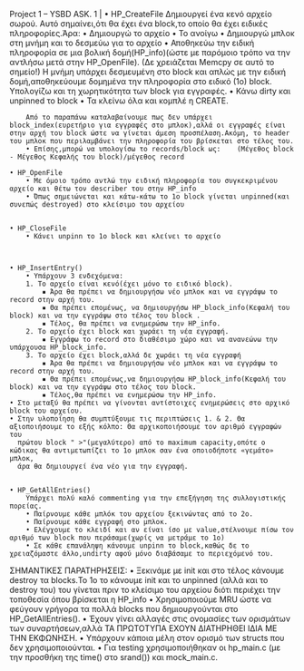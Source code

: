Project 1 – YSBD
ASK. 1  |
    • HP_CreateFile
        Δημιουργεί ένα κενό αρχείο σωρού.
        Αυτό σημαίνει,ότι θα έχει ένα block,το οποίο θα έχει ειδικές πληροφορίες.Άρα:
        • Δημιουργώ το αρχείο
        • Το ανοίγω
        • Δημιουργώ μπλοκ στη μνήμη και το δεσμεύω για το αρχείο
        • Αποθηκεύω την ειδική πληροφορία σε μια βολική δομή(HP_info)(ώστε με παρόμοιο τρόπο να την αντλήσω μετά στην HP_OpenFile).
            (Δε χρειάζεται Memcpy σε αυτό το σημείο!)
            Η μνήμη υπάρχει δεσμευμένη στο block και απλώς με την ειδική δομή,αποθηκεύουμε δομημένα την πληροφορία στο ειδικό (1ο) block.
            Υπολογίζω και τη χωρητικότητα των block για εγγραφές.
        • Κάνω dirty και unpinned το block
        • Τα κλείνω όλα και κομπλέ η CREATE.


        Από το παραπάνω καταλαβαίνουμε πως δεν υπάρχει block_index(ευρετήριο για εγγραφές στο μπλοκ),αλλά οι εγγραφές είναι στην αρχή του block ώστε να γίνεται άμεση προσπέλαση.Ακόμη, το header του μπλοκ που περιλαμβάνει την πληροφορία του βρίσκεται στο τέλος του.
        • Επίσης,μπορώ να υπολογίσω το records/block ως:    (Μέγεθος block  - Μέγεθος Κεφαλής του block)/μέγεθος record

    • HP_OpenFile
        • Με όμοιο τρόπο αντλώ την ειδική πληροφορία του συγκεκριμένου αρχείο και θέτω τον describer του στην HP_info
        • Όπως σημειώνεται και κάτω-κάτω το 1ο block γίνεται unpinned(και συνεπώς destroyed) στο κλείσιμο του αρχείου
 

    • HP_CloseFile
        • Κάνει unpinn το 1ο block και κλείνει το αρχείο
 


    • HP_InsertEntry()
        • Υπάρχουν 3 ενδεχόμενα:
        1. Το αρχείο είναι κενό(έχει μόνο το ειδικό block).
            ▪ Άρα θα πρέπει να δημιουργήσω νέο μπλοκ και να εγγράψω το record στην αρχή του.
            ▪ Θα πρέπει επομένως, να δημιουργήσω HP_block_info(Κεφαλή του block) και να την εγγράψω στο τέλος του block .
            ▪ Τέλος, θα πρέπει να ενημερώσω την HP_info.
        2. Το αρχείο έχει block και χωράει τη νέα εγγραφή.
            ▪ Εγγράφω το record στο διαθέσιμο χώρο και να ανανεώνω την υπάρχουσα HP_block_info.
        3. Το αρχείο έχει block,αλλά δε χωράει τη νέα εγγραφή
            ▪ Άρα θα πρέπει να δημιουργήσω νέο μπλοκ και να εγγράψω το record στην αρχή του.
            ▪ Θα πρέπει επομένως,να δημιουργήσω HP_block_info(Κεφαλή του block) και να την εγγράψω στο τέλος του block.
            ▪ Τέλος,θα πρέπει να ενημερώσω την HP_info.
    • Στο μεταξύ θα πρέπει να γίνονται αντίστοιχες ενημερώσεις στο αρχικό block του αρχείου.
    • Στην υλοποίηση θα συμπτύξουμε τις περιπτώσεις 1. & 2. Θα αξιοποιήσουμε το εξής κόλπο: Θα αρχικοποιήσουμε τον αριθμό εγγραφών του 
      πρώτου block " >"(μεγαλύτερο) από το maximum capacity,οπότε ο κώδικας θα αντιμετωπίζει το 1ο μπλοκ σαν ένα οποιοδήποτε «γεμάτο» μπλοκ,
      άρα θα δημιουργεί ένα νέο για την εγγραφή.


    • HP_GetAllEntries()
        Υπάρχει πολύ καλό commenting για την επεξήγηση της συλλογιστικής πορείας.
        • Παίρνουμε κάθε μπλόκ του αρχείου ξεκινώντας από το 2ο.
        • Παίρνουμε κάθε εγγραφή στο μπλοκ.
        • Ελέγχουμε το κλειδί και αν είναι ίσο με value,στέλνουμε πίσω τον αριθμό των block που περάσαμε(χωρίς να μετράμε το 1ο)
        • Σε κάθε επανάληψη κάνουμε unpinn το block,καθώς δε το χρειαζόμαστε άλλο,undirty αφού μόνο διαβάσαμε το περιεχόμενό του.
        


ΣΗΜΑΝΤΙΚΕΣ ΠΑΡΑΤΗΡΗΣΕΙΣ:
    • Ξεκινάμε με init και στο τέλος κάνουμε destroy τα blocks.Το 1ο το κάνουμε init και το unpinned (αλλά και το destroy του) του γίνεται πριν το κλείσιμο του αρχείου διότι περιέχει την τοποθεσία όπου βρίσκεται η HP_info
    • Χρησιμοποιούμε MRU ώστε να φεύγουν γρήγορα τα πολλά blocks που δημιουργούνται στο HP_GetAllEntries().
    • Έχουν γίνει αλλαγές στις ονομασίες των ορισμάτων των συναρτήσεων,αλλά ΤΑ ΠΡΩΤΟΤΥΠΑ ΕΧΟΥΝ ΔΙΑΤΗΡΗΘΕΙ ΙΔΙΑ ΜΕ ΤΗΝ ΕΚΦΩΝΗΣΗ.
    • Υπάρχουν κάποια μέλη στον ορισμό των structs που δεν χρησιμοποιούνται.
    • Για testing χρησιμοποιήθηκαν οι hp_main.c (με την προσθήκη της time() στο srand()) και mock_main.c.